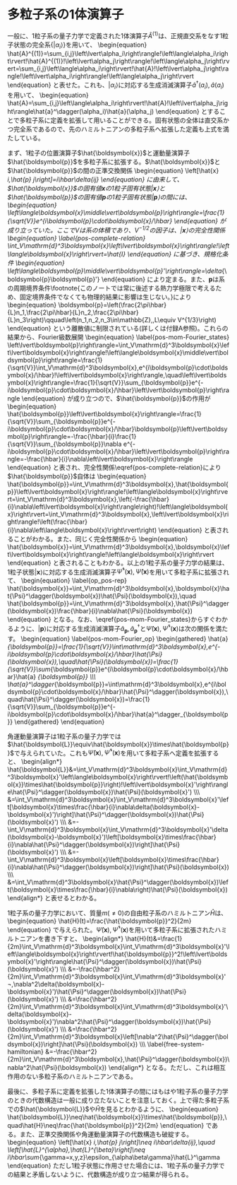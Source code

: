 # 多粒子系の1体演算子
一般に、1粒子系の量子力学で定義された1体演算子$\hat{A}^{(1)}$は、正規直交系をなす1粒子状態の完全系$\left\{\left\lvert\alpha_i\right\rangle\right\}$を用いて、
	\begin{equation}
		\hat{A}^{(1)}=\sum_{i,j}\left\lvert\alpha_i\right\rangle\!\left\langle\alpha_i\right\rvert\!\hat{A}^{(1)}\!\left\lvert\alpha_j\right\rangle\!\left\langle\alpha_j\right\rvert=\sum_{i,j}\left\langle\alpha_i\right\rvert\!\hat{A}\!\left\lvert\alpha_j\right\rangle\!\left\lvert\alpha_i\right\rangle\!\left\langle\alpha_j\right\rvert
	\end{equation}
と表せた。これも、$\left\lvert\alpha_i\right\rangle$に対応する生成消滅演算子$\hat{a}^\dagger(a_i),\hat{a}(a_i)$を用いて、
	\begin{equation}
		\hat{A}=\sum_{i,j}\left\langle\alpha_i\right\rvert\!\hat{A}\!\left\lvert\alpha_j\right\rangle\hat{a}^\dagger(\alpha_i)\hat{a}(\alpha_j)
	\end{equation}
とすることで多粒子系に定義を拡張して用いることができる。固有状態の全体は直交系かつ完全系であるので、先のハミルトニアンの多粒子系へ拡張した定義も上式を満たしている。

まず、1粒子の位置演算子$\hat{\boldsymbol{x}}$と運動量演算子$\hat{\boldsymbol{p}}$を多粒子系に拡張する。$\hat{\boldsymbol{x}}$と$\hat{\boldsymbol{p}}$の間の正準交換関係
	\begin{equation}
		\left[\hat{x} _i,\hat{p} _j\right]=i\hbar\delta_{ij}
	\end{equation}
に由来して、$\hat{\boldsymbol{x}}$の固有値$\boldsymbol{x}$の1粒子固有状態$\left\lvert\boldsymbol{x}\right\rangle$と$\hat{\boldsymbol{p}}$の固有値$\boldsymbol{p}$の1粒子固有状態$\left\lvert\boldsymbol{p}\right\rangle$の間には、
	\begin{equation}
		\left\langle\boldsymbol{x}\middle\vert\boldsymbol{p}\right\rangle=\frac{1}{\sqrt{V}}e^{i\boldsymbol{p}\cdot\boldsymbol{x}/\hbar}
	\end{equation}
が成り立っていた。ここで$V$は系の体積であり、$V^{-1/2}$の因子は、$\left\lvert\boldsymbol{x}\right\rangle$の完全性関係
	\begin{equation}	\label{pos-complete-relation}
		\int_V\mathrm{d}^3\boldsymbol{x}\left\lvert\boldsymbol{x}\right\rangle\!\left\langle\boldsymbol{x}\right\rvert=\hat{I}
	\end{equation}
に基づき、規格化条件
	\begin{equation}
		\left\langle\boldsymbol{p}\middle\vert\boldsymbol{p}'\right\rangle=\delta_{\boldsymbol{p}\boldsymbol{p}'}
	\end{equation}
により定まる。また、$\boldsymbol{p}$は系の周期境界条件\footnote{このノートでは常に後述する熱力学極限で考えるため、固定境界条件でなくても物理的結果に影響は生じない。}により
	\begin{equation}
		\boldsymbol{p}=\left(\frac{2\pi\hbar}{L}n_1,\frac{2\pi\hbar}{L}n_2,\frac{2\pi\hbar}{L}n_3\right)\qquad\left(n_1,n_2,n_3\in\mathbb{Z},\,L\equiv V^{1/3}\right)
	\end{equation}
という離散値に制限されている(詳しくは付録A参照)。これらの結果から、Fourier級数展開
	\begin{equation}	\label{pos-mom-Fourier_states}
		\left\lvert\boldsymbol{p}\right\rangle=\int_V\mathrm{d}^3\boldsymbol{x}\left\lvert\boldsymbol{x}\right\rangle\!\left\langle\boldsymbol{x}\middle\vert\boldsymbol{p}\right\rangle=\frac{1}{\sqrt{V}}\int_V\mathrm{d}^3\boldsymbol{x}\,e^{i\boldsymbol{p}\cdot\boldsymbol{x}/\hbar}\!\left\lvert\boldsymbol{x}\right\rangle,\quad\left\lvert\boldsymbol{x}\right\rangle=\frac{1}{\sqrt{V}}\sum_{\boldsymbol{p}}e^{-i\boldsymbol{p}\cdot\boldsymbol{x}/\hbar}\left\lvert\boldsymbol{p}\right\rangle
	\end{equation}
が成り立つので、$\hat{\boldsymbol{p}}$の作用が
	\begin{equation}
		\hat{\boldsymbol{p}}\left\lvert\boldsymbol{x}\right\rangle=\frac{1}{\sqrt{V}}\sum_{\boldsymbol{p}}e^{-i\boldsymbol{p}\cdot\boldsymbol{x}/\hbar}\boldsymbol{p}\left\lvert\boldsymbol{p}\right\rangle=-\frac{\hbar}{i}\frac{1}{\sqrt{V}}\sum_{\boldsymbol{p}}\nabla e^{-i\boldsymbol{p}\cdot\boldsymbol{x}/\hbar}\left\lvert\boldsymbol{p}\right\rangle=-\frac{\hbar}{i}\nabla\left\lvert\boldsymbol{x}\right\rangle
	\end{equation}
と表され、完全性関係\eqref{pos-complete-relation}により$\hat{\boldsymbol{p}}$自体は
	\begin{equation}
		\hat{\boldsymbol{p}}=\int_V\mathrm{d}^3\boldsymbol{x}\,\hat{\boldsymbol{p}}\left\lvert\boldsymbol{x}\right\rangle\!\left\langle\boldsymbol{x}\right\rvert=\int_V\mathrm{d}^3\boldsymbol{x}\,\left(-\frac{\hbar}{i}\nabla\left\lvert\boldsymbol{x}\right\rangle\right)\!\left\langle\boldsymbol{x}\right\rvert=\int_V\mathrm{d}^3\boldsymbol{x}\,\left\lvert\boldsymbol{x}\right\rangle\!\left(\frac{\hbar}{i}\nabla\left\langle\boldsymbol{x}\right\rvert\right)
	\end{equation}
と表されることがわかる。また、同じく完全性関係から
	\begin{equation}
		\hat{\boldsymbol{x}}=\int_V\mathrm{d}^3\boldsymbol{x}\,\boldsymbol{x}\left\lvert\boldsymbol{x}\right\rangle\!\left\langle\boldsymbol{x}\right\rvert
	\end{equation}
と表されることもわかる。以上の1粒子系の量子力学の結果は、1粒子状態$\left\lvert\boldsymbol{x}\right\rangle$に対応する生成消滅演算子$\hat{\Psi}^\dagger(\boldsymbol{x}),\hat{\Psi}(\boldsymbol{x})$を用いて多粒子系に拡張されて、
	\begin{equation}	\label{op_pos-rep}
		\hat{\boldsymbol{x}}=\int_V\mathrm{d}^3\boldsymbol{x}\,\boldsymbol{x}\hat{\Psi}^\dagger(\boldsymbol{x})\hat{\Psi}(\boldsymbol{x}),\quad \hat{\boldsymbol{p}}=\int_V\mathrm{d}^3\boldsymbol{x}\,\hat{\Psi}^\dagger(\boldsymbol{x})\frac{\hbar}{i}\nabla\hat{\Psi}(\boldsymbol{x})
	\end{equation}
となる。なお、\eqref{pos-mom-Fourier_states}からすぐわかるように、$\left\lvert\boldsymbol{p}\right\rangle$に対応する生成消滅演算子$\hat{a} _{\boldsymbol{p}},\hat{a}^\dagger_{\boldsymbol{p}}$と$\hat{\Psi}(\boldsymbol{x}),\hat{\Psi}^\dagger(\boldsymbol{x})$は次の関係を満たす。
	\begin{equation}	\label{pos-mom-Fourier_op}
		\begin{gathered}
			\hat{a} _{\boldsymbol{p}}=\frac{1}{\sqrt{V}}\int\mathrm{d}^3\boldsymbol{x}\,e^{-i\boldsymbol{p}\cdot\boldsymbol{x}/\hbar}\hat{\Psi}(\boldsymbol{x}),\quad\hat{\Psi}(\boldsymbol{x})=\frac{1}{\sqrt{V}}\sum_{\boldsymbol{p}}e^{i\boldsymbol{p}\cdot\boldsymbol{x}/\hbar}\hat{a} _{\boldsymbol{p}} \\\\\\
			\hat{a}^\dagger_{\boldsymbol{p}}=\int\mathrm{d}^3\boldsymbol{x}\,e^{i\boldsymbol{p}\cdot\boldsymbol{x}/\hbar}\hat{\Psi}^\dagger(\boldsymbol{x}),\quad\hat{\Psi}^\dagger(\boldsymbol{x})=\frac{1}{\sqrt{V}}\sum_{\boldsymbol{p}}e^{-i\boldsymbol{p}\cdot\boldsymbol{x}/\hbar}\hat{a}^\dagger_{\boldsymbol{p}}
		\end{gathered}
	\end{equation}

角運動量演算子は1粒子系の量子力学では$\hat{\boldsymbol{L}}\equiv\hat{\boldsymbol{x}}\times\hat{\boldsymbol{p}}$で与えられていた。これも$\hat{\Psi}(\boldsymbol{x}),\hat{\Psi}^\dagger(\boldsymbol{x})$を用いて多粒子系へ定義を拡張すると、
	\begin{align\*}
		\hat{\boldsymbol{L}}&=\int_V\mathrm{d}^3\boldsymbol{x}\int_V\mathrm{d}^3\boldsymbol{x}'\left\langle\boldsymbol{x}\right\rvert\!\left(\hat{\boldsymbol{x}}\times\hat{\boldsymbol{p}}\right)\!\left\lvert\boldsymbol{x}'\right\rangle\hat{\Psi}^\dagger(\boldsymbol{x})\hat{\Psi}(\boldsymbol{x}') \\\\\\
		&=\int_V\mathrm{d}^3\boldsymbol{x}\int_V\mathrm{d}^3\boldsymbol{x}'\left[\boldsymbol{x}\times\frac{\hbar}{i}\nabla\delta(\boldsymbol{x}-\boldsymbol{x}')\right]\hat{\Psi}^\dagger(\boldsymbol{x})\hat{\Psi}(\boldsymbol{x}') \\\\\\
		&=-\int_V\mathrm{d}^3\boldsymbol{x}\int_V\mathrm{d}^3\boldsymbol{x}'\delta(\boldsymbol{x}-\boldsymbol{x}')\left[\boldsymbol{x}\times\frac{\hbar}{i}\nabla\hat{\Psi}^\dagger(\boldsymbol{x})\right]\hat{\Psi}(\boldsymbol{x}') \\\\\\
		&=-\int_V\mathrm{d}^3\boldsymbol{x}\left[\boldsymbol{x}\times\frac{\hbar}{i}\nabla\hat{\Psi}^\dagger(\boldsymbol{x})\right]\hat{\Psi}(\boldsymbol{x}) \\\\\\
		&=\int_V\mathrm{d}^3\boldsymbol{x}\hat{\Psi}^\dagger(\boldsymbol{x})\left(\boldsymbol{x}\times\frac{\hbar}{i}\nabla\right)\hat{\Psi}(\boldsymbol{x})
	\end{align\*}
と表せるとわかる。
			
1粒子系の量子力学において、質量$m(\neq 0)$の自由粒子系のハミルトニアン$\hat{H}$は、
	\begin{equation}
		\hat{H}(t)=\frac{\hat{\boldsymbol{p}}^2}{2m}
	\end{equation}
で与えられた。$\hat{\Psi}(\boldsymbol{x}),\hat{\Psi}^\dagger(\boldsymbol{x})$を用いて多粒子系に拡張されたハミルトニアンを書き下すと、
	\begin{align\*}
		\hat{H}(t)&=\frac{1}{2m}\int_V\mathrm{d}^3\boldsymbol{x}\int_V\mathrm{d}^3\boldsymbol{x}'\left\langle\boldsymbol{x}\right\rvert\!\hat{\boldsymbol{p}}^2\!\left\lvert\boldsymbol{x}'\right\rangle\hat{\Psi}^\dagger(\boldsymbol{x})\hat{\Psi}(\boldsymbol{x}') \\\\\\
		&=-\frac{\hbar^2}{2m}\int_V\mathrm{d}^3\boldsymbol{x}\int_V\mathrm{d}^3\boldsymbol{x}'¬,\nabla^2\delta(\boldsymbol{x}-\boldsymbol{x}')\hat{\Psi}^\dagger(\boldsymbol{x})\hat{\Psi}(\boldsymbol{x}') \\\\\\
		&=\frac{\hbar^2}{2m}\int_V\mathrm{d}^3\boldsymbol{x}\int_V\mathrm{d}^3\boldsymbol{x}'\delta(\boldsymbol{x}-\boldsymbol{x}')\nabla^2\hat{\Psi}^\dagger(\boldsymbol{x})\hat{\Psi}(\boldsymbol{x}') \\\\\\
		&=\frac{\hbar^2}{2m}\int_V\mathrm{d}^3\boldsymbol{x}\left[\nabla^2\hat{\Psi}^\dagger(\boldsymbol{x})\right]\hat{\Psi}(\boldsymbol{x}) \\\\\\
		\label{free-system-hamiltonian}	&=-\frac{\hbar^2}{2m}\int_V\mathrm{d}^3\boldsymbol{x}\,\hat{\Psi}^\dagger(\boldsymbol{x})\nabla^2\hat{\Psi}(\boldsymbol{x})
	\end{align\*}
となる。ただし、これは相互作用のない多粒子系のハミルトニアンである。

最後に、多粒子系に定義を拡張した1体演算子の間にはもはや1粒子系の量子力学のときの代数構造は一般に成り立たないことを注意しておく。上で得た多粒子系での$\hat{\boldsymbol{L}}$や$\hat{H}$を見るとわかるように、
	\begin{equation}
		\hat{\boldsymbol{L}}\neq\hat{\boldsymbol{x}}\times\hat{\boldsymbol{p}},\quad\hat{H}\neq\frac{\hat{\boldsymbol{p}}^2}{2m}
	\end{equation}
である。また、正準交換関係や角運動量演算子の代数構造も破綻する。
	\begin{equation}
		\left[\hat{x} _i,\hat{p} _j\right]\neq i\hbar\delta_{ij},\quad \left[\hat{L}^{\alpha},\hat{L}^{\beta}\right]\neq i\hbar\sum_{\gamma=x,y,z}\epsilon_{\alpha\beta\gamma}\hat{L}^\gamma
	\end{equation}
ただし1粒子状態に作用させた場合には、1粒子系の量子力学での結果と矛盾しないように、代数構造が成り立つ結果が得られる。
